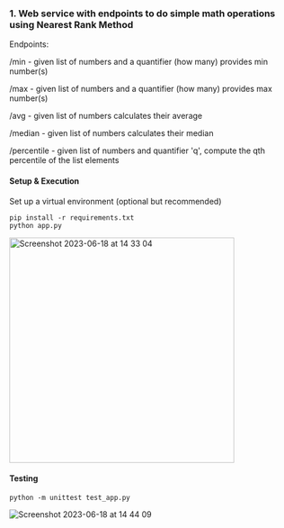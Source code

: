 
### 1. Web service with endpoints to do simple math operations using Nearest Rank Method

Endpoints:

/min - given list of numbers and a quantifier (how many) provides min number(s)

/max - given list of numbers and a quantifier (how many) provides max number(s)

/avg - given list of numbers calculates their average 

/median - given list of numbers calculates their median

/percentile - given list of numbers and quantifier 'q', compute the qth percentile of the list elements


#### Setup & Execution

Set up a virtual environment (optional but recommended)

```cd math-api-calculator/
pip install -r requirements.txt
python app.py
```

<img width="400" alt="Screenshot 2023-06-18 at 14 33 04" src="https://github.com/manasashanubhogue/sojern-home-assignment/assets/6822599/a03c7cef-f425-4888-b025-3dbd55d3406b">


#### Testing

```python -m unittest test_app.py```


![Screenshot 2023-06-18 at 14 44 09](https://github.com/manasashanubhogue/sojern-home-assignment/assets/6822599/82fac0db-f3fa-421b-9a13-c0622b0f320d)
